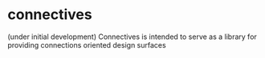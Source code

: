 # connectives
(under initial development) Connectives is intended to serve as a library for providing connections oriented design surfaces
